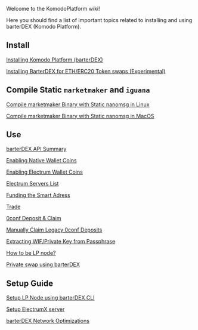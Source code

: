 Welcome to the KomodoPlatform wiki!

Here you should find a list of important topics related to installing and using barterDEX (Komodo Platform).

## Install

[Installing Komodo Platform (barterDEX)](https://github.com/KomodoPlatform/KomodoPlatform/wiki/Installing-and-Using-Komodo-Platform-(barterDEX))

[Installing BarterDEX for ETH/ERC20 Token swaps (Experimental)](https://github.com/KomodoPlatform/KomodoPlatform/wiki/Step-by-Step-Setup-Guide-for-ETH-(ERC20)-Token-Swap-Using-barterDEX)

## Compile Static `marketmaker` and `iguana`
[Compile marketmaker Binary with Static nanomsg in Linux](https://github.com/KomodoPlatform/KomodoPlatform/wiki/Compile-marketmaker-Binary-with-Static-nanomsg-in-Linux)

[Compile marketmaker Binary with Static nanomsg in MacOS](https://github.com/KomodoPlatform/KomodoPlatform/wiki/Compile-marketmaker-Binary-with-Static-nanomsg-in-MacOS)

## Use

[barterDEX API Summary](https://github.com/KomodoPlatform/KomodoPlatform/wiki/BarterDEX-API-Summary-by-Category)

[Enabling Native Wallet Coins](https://github.com/KomodoPlatform/KomodoPlatform/wiki/Enabling-Native-Wallet-Coins-for-Trading)

[Enabling Electrum Wallet Coins](https://github.com/KomodoPlatform/KomodoPlatform/wiki/Enabling-Electrum-Wallet-Coins)

[Electrum Servers List](https://github.com/KomodoPlatform/KomodoPlatform/wiki/Electrum-servers-list)

[Funding the Smart Adress](https://github.com/KomodoPlatform/KomodoPlatform/wiki/Funding-the-Smart-Address)

[Trade](https://github.com/KomodoPlatform/KomodoPlatform/wiki/Trade)

[0conf Deposit & Claim](https://github.com/KomodoPlatform/KomodoPlatform/wiki/Processing-InstantDEX-swap-on-barterDEX)

[Manually Claim Legacy 0conf Deposits](https://github.com/KomodoPlatform/KomodoPlatform/wiki/Manually-Claim-0conf-Deposits-Using-Linux)

[Extracting WIF/Private Key from Passphrase](https://github.com/KomodoPlatform/KomodoPlatform/wiki/Extracting-WIF-privkey-from-Komodo-Platform)

[How to be LP node?](https://github.com/KomodoPlatform/KomodoPlatform/wiki/Be-a-marketmaker-or-LP-using-barterDEX-CLI)

[Private swap using barterDEX](https://github.com/KomodoPlatform/KomodoPlatform/wiki/Be-a-marketmaker-or-LP-using-barterDEX-CLI#private-trading-using-barterdex)

## Setup Guide

[Setup LP Node using barterDEX CLI](https://github.com/KomodoPlatform/KomodoPlatform/wiki/Be-a-marketmaker-or-LP-using-barterDEX-CLI)

[Setup ElectrumX server](https://github.com/KomodoPlatform/KomodoPlatform/wiki/ElectrumX-guide-for-barterDEX)

[barterDEX Network Optimizations](https://github.com/KomodoPlatform/KomodoPlatform/wiki/BarterDEX-Network-Optimisations-&-Handle-BarterDEX-on-Very-FAST-Computer)